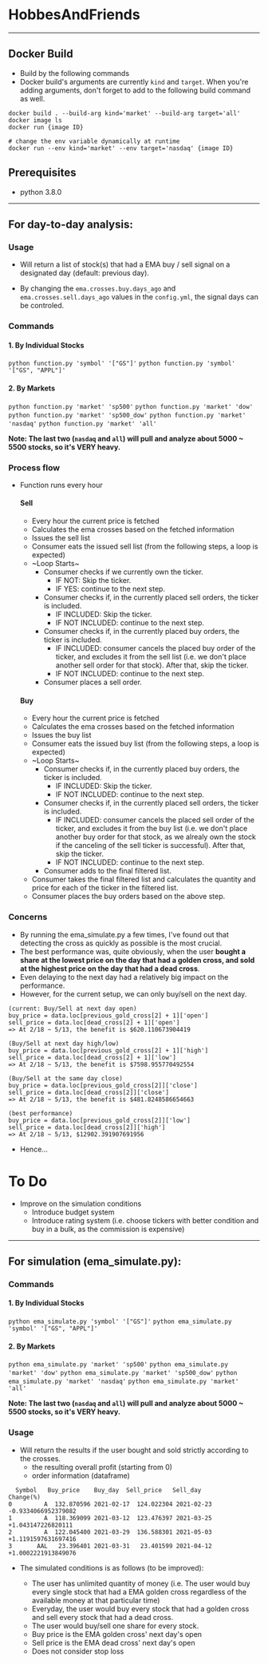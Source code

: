 # HobbesAndFriends
*****
## Docker Build

- Build by the following commands
- Docker build's arguments are currently ```kind``` and ```target```. When you're adding arguments, don't forget to add to the following build command as well. 

```
docker build . --build-arg kind='market' --build-arg target='all'
docker image ls
docker run {image ID}

# change the env variable dynamically at runtime
docker run --env kind='market' --env target='nasdaq' {image ID}
```

## Prerequisites

* python 3.8.0

*****

## For day-to-day analysis:

### Usage
- Will return a list of stock(s) that had a EMA buy / sell signal on a designated day (default: previous day).

- By changing the `ema.crosses.buy.days_ago` and `ema.crosses.sell.days_ago` values in the `config.yml`, the signal days can be controled.

### Commands 

#### 1. By Individual Stocks

``` python function.py 'symbol' '["GS"]' ```
``` python function.py 'symbol' '["GS", "APPL"]' ```

####  2. By Markets

``` python function.py 'market' 'sp500' ```
``` python function.py 'market' 'dow' ```
``` python function.py 'market' 'sp500_dow' ```
``` python function.py 'market' 'nasdaq' ```
``` python function.py 'market' 'all' ```

**Note: The last two (`nasdaq` and `all`) will pull and analyze about 5000 ~ 5500 stocks, so it's VERY heavy.**

### Process flow
- Function runs every hour
  #### Sell
    - Every hour the current price is fetched
    - Calculates the ema crosses based on the fetched information
    - Issues the sell list
    - Consumer eats the issued sell list (from the following steps, a loop is expected)
    - ~Loop Starts~
      - Consumer checks if we currently own the ticker.
          - IF NOT: Skip the ticker.
          - IF YES: continue to the next step.
      - Consumer checks if, in the currently placed sell orders, the ticker is included.
          - IF INCLUDED: Skip the ticker.
          - IF NOT INCLUDED: continue to the next step.
      - Consumer checks if, in the currently placed buy orders, the ticker is included.
          - IF INCLUDED: consumer cancels the placed buy order of the ticker, and excludes it from the sell list (i.e. we don't place another sell order for that stock). After that, skip the ticker.
          - IF NOT INCLUDED: continue to the next step.
      - Consumer places a sell order.
  #### Buy
    - Every hour the current price is fetched
    - Calculates the ema crosses based on the fetched information
    - Issues the buy list
    - Consumer eats the issued buy list (from the following steps, a loop is expected)
    - ~Loop Starts~
      - Consumer checks if, in the currently placed buy orders, the ticker is included.
          - IF INCLUDED: Skip the ticker.
          - IF NOT INCLUDED: continue to the next step.
      - Consumer checks if, in the currently placed sell orders, the ticker is included.
          - IF INCLUDED: consumer cancels the placed sell order of the ticker, and excludes it from the buy list (i.e. we don't place another buy order for that stock, as we alrealy own the stock if the canceling of the sell ticker is successful). After that, skip the ticker.
          - IF NOT INCLUDED: continue to the next step.
      - Consumer adds to the final filtered list.
    - Consumer takes the final filtered list and calculates the quantity and price for each of the ticker in the filtered list.
    - Consumer places the buy orders based on the above step.

### Concerns
- By running the ema_simulate.py a few times, I've found out that detecting the cross as quickly as possible is the most crucial.
- The best performance was, quite obviously, when the user **bought a share at the lowest price on the day that had a golden cross, and sold at the highest price on the day that had a dead cross**.
- Even delaying to the next day had a relatively big impact on the performance. 
- However, for the current setup, we can only buy/sell on the next day. 

```
(current: Buy/Sell at next day open)
buy_price = data.loc[previous_gold_cross[2] + 1]['open']
sell_price = data.loc[dead_cross[2] + 1]['open']
=> At 2/18 ~ 5/13, the benefit is $620.110673904419

(Buy/Sell at next day high/low)
buy_price = data.loc[previous_gold_cross[2] + 1]['high']
sell_price = data.loc[dead_cross[2] + 1]['low']
=> At 2/18 ~ 5/13, the benefit is $7598.955770492554

(Buy/Sell at the same day close)
buy_price = data.loc[previous_gold_cross[2]]['close']
sell_price = data.loc[dead_cross[2]]['close']
=> At 2/18 ~ 5/13, the benefit is $481.8248586654663

(best performance)
buy_price = data.loc[previous_gold_cross[2]]['low']
sell_price = data.loc[dead_cross[2]]['high']
=> At 2/18 ~ 5/13, $12902.391907691956

```
- Hence...

# To Do
- Improve on the simulation conditions
    - Introduce budget system
    - Introduce rating system (i.e. choose tickers with better condition and buy in a bulk, as the commission is expensive)

*****

## For simulation (ema_simulate.py):
### Commands
#### 1. By Individual Stocks

``` python ema_simulate.py 'symbol' '["GS"]' ```
``` python ema_simulate.py 'symbol' '["GS", "APPL"]' ```

#### 2. By Markets

``` python ema_simulate.py 'market' 'sp500' ```
``` python ema_simulate.py 'market' 'dow' ```
``` python ema_simulate.py 'market' 'sp500_dow' ```
``` python ema_simulate.py 'market' 'nasdaq' ```
``` python ema_simulate.py 'market' 'all' ```

**Note: The last two (`nasdaq` and `all`) will pull and analyze about 5000 ~ 5500 stocks, so it's VERY heavy.**

### Usage

- Will return the results if the user bought and sold strictly according to the crosses.
   - the resulting overall profit (starting from 0)
   - order information (dataframe)
```
  Symbol   Buy_price    Buy_day  Sell_price   Sell_day            Change(%)
0         A  132.870596 2021-02-17  124.022304 2021-02-23  -0.9334066952379082
1         A  118.369099 2021-03-12  123.476397 2021-03-25   +1.043147226820111
2         A  122.045400 2021-03-29  136.588301 2021-05-03  +1.1191597631697416
3       AAL   23.396401 2021-03-31   23.401599 2021-04-12  +1.0002221913849076
```

- The simulated conditions is as follows (to be improved):

  - The user has unlimited quantity of money (i.e. The user would buy every single stock that had a EMA golden cross regardless of the available money at that particular time)
  - Everyday, the user would buy every stock that had a golden cross and sell every stock that had a dead cross.
  - The user would buy/sell one share for every stock. 
  - Buy price is the EMA golden cross' next day's open
  - Sell price is the EMA dead cross' next day's open
  - Does not consider stop loss
    